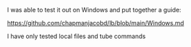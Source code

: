 I was able to test it out on Windows and put together a guide: 

https://github.com/chapmanjacobd/lb/blob/main/Windows.md

I have only tested local files and tube commands
